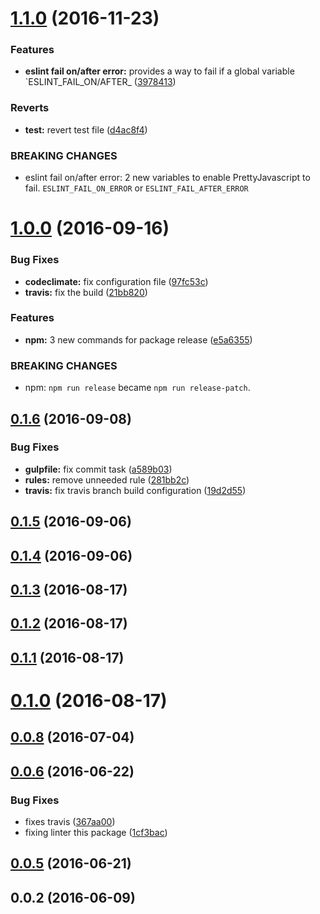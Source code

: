<a name="1.1.0"></a>
# [1.1.0](https://github.com/coveo/pretty-javascript/compare/v1.0.0...v1.1.0) (2016-11-23)


### Features

* **eslint fail on/after error:** provides a way to fail if a global variable `ESLINT_FAIL_ON/AFTER_ ([3978413](https://github.com/coveo/pretty-javascript/commit/3978413))


### Reverts

* **test:** revert test file ([d4ac8f4](https://github.com/coveo/pretty-javascript/commit/d4ac8f4))


### BREAKING CHANGES

* eslint fail on/after error: 2 new variables to enable PrettyJavascript to fail.
`ESLINT_FAIL_ON_ERROR` or
`ESLINT_FAIL_AFTER_ERROR`



<a name="1.0.0"></a>
# [1.0.0](https://github.com/coveo/pretty-javascript/compare/v0.1.6...v1.0.0) (2016-09-16)


### Bug Fixes

* **codeclimate:** fix configuration file ([97fc53c](https://github.com/coveo/pretty-javascript/commit/97fc53c))
* **travis:** fix the build ([21bb820](https://github.com/coveo/pretty-javascript/commit/21bb820))


### Features

* **npm:** 3 new commands for package release ([e5a6355](https://github.com/coveo/pretty-javascript/commit/e5a6355))


### BREAKING CHANGES

* npm: `npm run release` became `npm run release-patch`.



<a name="0.1.6"></a>
## [0.1.6](https://github.com/coveo/pretty-javascript/compare/v0.1.5...v0.1.6) (2016-09-08)


### Bug Fixes

* **gulpfile:** fix commit task ([a589b03](https://github.com/coveo/pretty-javascript/commit/a589b03))
* **rules:** remove unneeded rule ([281bb2c](https://github.com/coveo/pretty-javascript/commit/281bb2c))
* **travis:** fix travis branch build configuration ([19d2d55](https://github.com/coveo/pretty-javascript/commit/19d2d55))



<a name="0.1.5"></a>
## [0.1.5](https://github.com/coveo/pretty-javascript/compare/0.1.4...v0.1.5) (2016-09-06)



<a name="0.1.4"></a>
## [0.1.4](https://github.com/coveo/pretty-javascript/compare/v0.1.3...v0.1.4) (2016-09-06)



<a name="0.1.3"></a>
## [0.1.3](https://github.com/coveo/pretty-javascript/compare/v0.1.2...v0.1.3) (2016-08-17)



<a name="0.1.2"></a>
## [0.1.2](https://github.com/coveo/pretty-javascript/compare/v0.1.1...v0.1.2) (2016-08-17)



<a name="0.1.1"></a>
## [0.1.1](https://github.com/coveo/pretty-javascript/compare/v0.1.0...v0.1.1) (2016-08-17)



<a name="0.1.0"></a>
# [0.1.0](https://github.com/coveo/pretty-javascript/compare/v0.0.8...v0.1.0) (2016-08-17)



<a name="0.0.8"></a>
## [0.0.8](https://github.com/coveo/pretty-javascript/compare/v0.0.7...v0.0.8) (2016-07-04)



<a name="0.0.6"></a>
## [0.0.6](https://github.com/coveo/pretty-javascript/compare/v0.0.5...v0.0.6) (2016-06-22)


### Bug Fixes

* fixes travis ([367aa00](https://github.com/coveo/pretty-javascript/commit/367aa00))
* fixing linter this package ([1cf3bac](https://github.com/coveo/pretty-javascript/commit/1cf3bac))



<a name="0.0.5"></a>
## [0.0.5](https://github.com/coveo/pretty-javascript/compare/v0.0.4...v0.0.5) (2016-06-21)



<a name="0.0.2"></a>
## 0.0.2 (2016-06-09)




